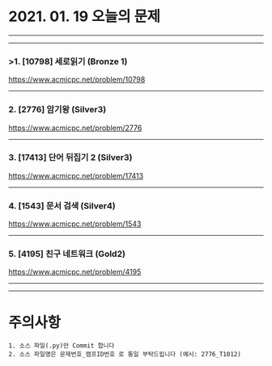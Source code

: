 # 2021. 01. 19 오늘의 문제
---
---
### >1. [10798] 세로읽기 (Bronze 1)
https://www.acmicpc.net/problem/10798

***

### 2. [2776] 암기왕 (Silver3)
https://www.acmicpc.net/problem/2776

***

### 3. [17413] 단어 뒤집기 2 (Silver3)
https://www.acmicpc.net/problem/17413

***

### 4. [1543] 문서 검색 (Silver4)
https://www.acmicpc.net/problem/1543

***

### 5. [4195] 친구 네트워크 (Gold2)
https://www.acmicpc.net/problem/4195

---
---

# 주의사항

~~~
1. 소스 파일(.py)만 Commit 합니다
2. 소스 파일명은 문제번호_캠프ID번호 로 통일 부탁드립니다 (예시: 2776_T1012)
~~~
